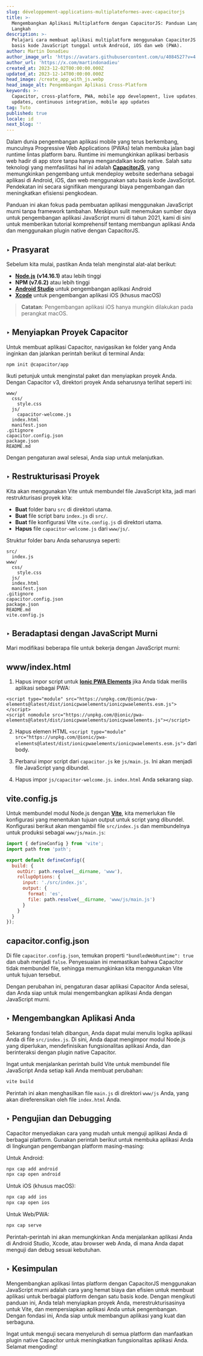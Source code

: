 ```yaml
---
slug: développement-applications-multiplateformes-avec-capacitorjs
title: >-
  Mengembangkan Aplikasi Multiplatform dengan CapacitorJS: Panduan Langkah demi
  Langkah
description: >-
  Pelajari cara membuat aplikasi multiplatform menggunakan CapacitorJS dengan
  basis kode JavaScript tunggal untuk Android, iOS dan web (PWA).
author: Martin Donadieu
author_image_url: 'https://avatars.githubusercontent.com/u/4084527?v=4'
author_url: 'https://x.com/martindonadieu'
created_at: 2023-12-02T00:00:00.000Z
updated_at: 2023-12-14T00:00:00.000Z
head_image: /create_app_with_js.webp
head_image_alt: Pengembangan Aplikasi Cross-Platform
keywords: >-
  Capacitor, cross-platform, PWA, mobile app development, live updates, OTA
  updates, continuous integration, mobile app updates
tag: Tuto
published: true
locale: id
next_blog: ''
---
```

Dalam dunia pengembangan aplikasi mobile yang terus berkembang, munculnya Progressive Web Applications (PWAs) telah membuka jalan bagi runtime lintas platform baru. Runtime ini memungkinkan aplikasi berbasis web hadir di app store tanpa hanya mengandalkan kode native. Salah satu teknologi yang memfasilitasi hal ini adalah [**CapacitorJS**](https://capacitorjs.com/), yang memungkinkan pengembang untuk mendeploy website sederhana sebagai aplikasi di Android, iOS, dan web menggunakan satu basis kode JavaScript. Pendekatan ini secara signifikan mengurangi biaya pengembangan dan meningkatkan efisiensi pengkodean.

Panduan ini akan fokus pada pembuatan aplikasi menggunakan JavaScript murni tanpa framework tambahan. Meskipun sulit menemukan sumber daya untuk pengembangan aplikasi JavaScript murni di tahun 2021, kami di sini untuk memberikan tutorial komprehensif tentang membangun aplikasi Anda dan menggunakan plugin native dengan CapacitorJS.

## ‣ Prasyarat

Sebelum kita mulai, pastikan Anda telah menginstal alat-alat berikut:

- [**Node.js**](https://nodejs.org/en/) **(v14.16.1)** atau lebih tinggi
- **NPM (v7.6.2)** atau lebih tinggi
- [**Android Studio**](https://developer.android.com/studio/) untuk pengembangan aplikasi Android
- [**Xcode**](https://apps.apple.com/de/app/xcode/id497799835/?mt=12) untuk pengembangan aplikasi iOS (khusus macOS)

> **Catatan**: Pengembangan aplikasi iOS hanya mungkin dilakukan pada perangkat macOS.

## ‣ Menyiapkan Proyek Capacitor

Untuk membuat aplikasi Capacitor, navigasikan ke folder yang Anda inginkan dan jalankan perintah berikut di terminal Anda:

```
npm init @capacitor/app
```

Ikuti petunjuk untuk menginstal paket dan menyiapkan proyek Anda. Dengan Capacitor v3, direktori proyek Anda seharusnya terlihat seperti ini:

```
www/
  css/
    style.css
  js/
    capacitor-welcome.js
  index.html
  manifest.json
.gitignore
capacitor.config.json
package.json
README.md
```

Dengan pengaturan awal selesai, Anda siap untuk melanjutkan.

## ‣ Restrukturisasi Proyek

Kita akan menggunakan Vite untuk membundel file JavaScript kita, jadi mari restrukturisasi proyek kita:

- **Buat** folder baru `src` di direktori utama.
- **Buat** file script baru `index.js` di `src/`.
- **Buat** file konfigurasi Vite `vite.config.js` di direktori utama.
- **Hapus** file `capacitor-welcome.js` dari `www/js/`.

Struktur folder baru Anda seharusnya seperti:

```
src/
  index.js
www/
  css/
    style.css
  js/
  index.html
  manifest.json
.gitignore
capacitor.config.json
package.json
README.md
vite.config.js
```

## ‣ Beradaptasi dengan JavaScript Murni

Mari modifikasi beberapa file untuk bekerja dengan JavaScript murni:

## www/index.html

1. Hapus impor script untuk [**Ionic PWA Elements**](https://capacitorjs.com/docs/web/pwa-elements/) jika Anda tidak merilis aplikasi sebagai PWA:

```
<script type="module" src="https://unpkg.com/@ionic/pwa-elements@latest/dist/ionicpwaelements/ionicpwaelements.esm.js"></script>
<script nomodule src="https://unpkg.com/@ionic/pwa-elements@latest/dist/ionicpwaelements/ionicpwaelements.js"></script>
```

2. Hapus elemen HTML `<script type="module" src="https://unpkg.com/@ionic/pwa-elements@latest/dist/ionicpwaelements/ionicpwaelements.esm.js">` dari body.

3. Perbarui impor script dari `capacitor.js` ke `js/main.js`. Ini akan menjadi file JavaScript yang dibundel.

4. Hapus impor `js/capacitor-welcome.js`. `index.html` Anda sekarang siap.

## vite.config.js

Untuk membundel modul Node.js dengan [**Vite**](https://vitejs.dev/), kita memerlukan file konfigurasi yang menentukan tujuan output untuk script yang dibundel. Konfigurasi berikut akan mengambil file `src/index.js` dan membundelnya untuk produksi sebagai `www/js/main.js`:

```javascript
import { defineConfig } from 'vite';
import path from 'path';

export default defineConfig({
  build: {
    outDir: path.resolve(__dirname, 'www'),
    rollupOptions: {
      input: './src/index.js',
      output: {
        format: 'es',
        file: path.resolve(__dirname, 'www/js/main.js')
      }
    }
  }
});
```

## capacitor.config.json

Di file `capacitor.config.json`, temukan properti `"bundledWebRuntime": true` dan ubah menjadi `false`. Penyesuaian ini memastikan bahwa Capacitor tidak membundel file, sehingga memungkinkan kita menggunakan Vite untuk tujuan tersebut.

Dengan perubahan ini, pengaturan dasar aplikasi Capacitor Anda selesai, dan Anda siap untuk mulai mengembangkan aplikasi Anda dengan JavaScript murni.

## ‣ Mengembangkan Aplikasi Anda

Sekarang fondasi telah dibangun, Anda dapat mulai menulis logika aplikasi Anda di file `src/index.js`. Di sini, Anda dapat mengimpor modul Node.js yang diperlukan, mendefinisikan fungsionalitas aplikasi Anda, dan berinteraksi dengan plugin native Capacitor.

Ingat untuk menjalankan perintah build Vite untuk membundel file JavaScript Anda setiap kali Anda membuat perubahan:

```bash
vite build
```

Perintah ini akan menghasilkan file `main.js` di direktori `www/js` Anda, yang akan direferensikan oleh file `index.html` Anda.

## ‣ Pengujian dan Debugging

Capacitor menyediakan cara yang mudah untuk menguji aplikasi Anda di berbagai platform. Gunakan perintah berikut untuk membuka aplikasi Anda di lingkungan pengembangan platform masing-masing:

Untuk Android:
```bash
npx cap add android
npx cap open android
```

Untuk iOS (khusus macOS):
```bash
npx cap add ios
npx cap open ios
```

Untuk Web/PWA:
```bash
npx cap serve
```

Perintah-perintah ini akan memungkinkan Anda menjalankan aplikasi Anda di Android Studio, Xcode, atau browser web Anda, di mana Anda dapat menguji dan debug sesuai kebutuhan.

## ‣ Kesimpulan

Mengembangkan aplikasi lintas platform dengan CapacitorJS menggunakan JavaScript murni adalah cara yang hemat biaya dan efisien untuk membuat aplikasi untuk berbagai platform dengan satu basis kode. Dengan mengikuti panduan ini, Anda telah menyiapkan proyek Anda, merestrukturisasinya untuk Vite, dan mempersiapkan aplikasi Anda untuk pengembangan. Dengan fondasi ini, Anda siap untuk membangun aplikasi yang kuat dan serbaguna.

Ingat untuk menguji secara menyeluruh di semua platform dan manfaatkan plugin native Capacitor untuk meningkatkan fungsionalitas aplikasi Anda. Selamat mengoding!
